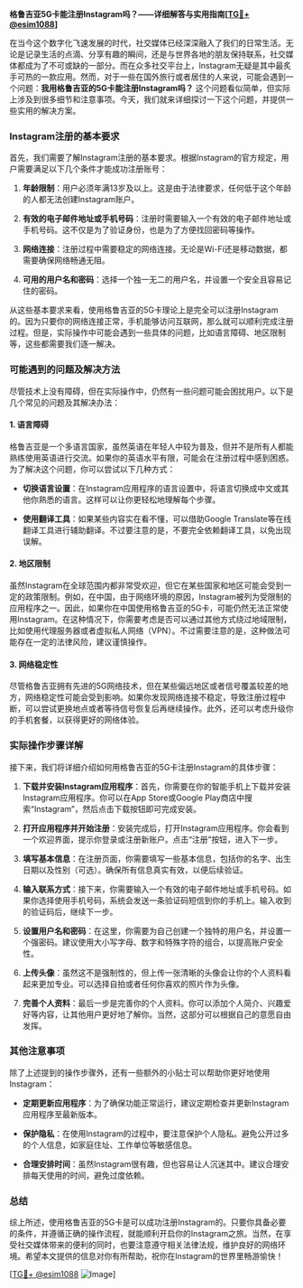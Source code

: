 **格鲁吉亚5G卡能注册Instagram吗？——详细解答与实用指南[[TG💪+ @esim1088](https://t.me/s/esim1088)]**

在当今这个数字化飞速发展的时代，社交媒体已经深深融入了我们的日常生活。无论是记录生活的点滴、分享有趣的瞬间，还是与世界各地的朋友保持联系，社交媒体都成为了不可或缺的一部分。而在众多社交平台上，Instagram无疑是其中最炙手可热的一款应用。然而，对于一些在国外旅行或者居住的人来说，可能会遇到一个问题：**我用格鲁吉亚的5G卡能注册Instagram吗？** 这个问题看似简单，但实际上涉及到很多细节和注意事项。今天，我们就来详细探讨一下这个问题，并提供一些实用的解决方案。

### Instagram注册的基本要求

首先，我们需要了解Instagram注册的基本要求。根据Instagram的官方规定，用户需要满足以下几个条件才能成功注册账号：

1. **年龄限制**：用户必须年满13岁及以上。这是由于法律要求，任何低于这个年龄的人都无法创建Instagram账户。
   
2. **有效的电子邮件地址或手机号码**：注册时需要输入一个有效的电子邮件地址或手机号码。这不仅是为了验证身份，也是为了方便找回密码等操作。

3. **网络连接**：注册过程中需要稳定的网络连接。无论是Wi-Fi还是移动数据，都需要确保网络畅通无阻。

4. **可用的用户名和密码**：选择一个独一无二的用户名，并设置一个安全且容易记住的密码。

从这些基本要求来看，使用格鲁吉亚的5G卡理论上是完全可以注册Instagram的。因为只要你的网络连接正常，手机能够访问互联网，那么就可以顺利完成注册过程。但是，实际操作中可能会遇到一些具体的问题，比如语言障碍、地区限制等，这些都需要我们逐一解决。

### 可能遇到的问题及解决方法

尽管技术上没有障碍，但在实际操作中，仍然有一些问题可能会困扰用户。以下是几个常见的问题及其解决办法：

#### 1. 语言障碍

格鲁吉亚是一个多语言国家，虽然英语在年轻人中较为普及，但并不是所有人都能熟练使用英语进行交流。如果你的英语水平有限，可能会在注册过程中感到困惑。为了解决这个问题，你可以尝试以下几种方式：

- **切换语言设置**：在Instagram应用程序的语言设置中，将语言切换成中文或其他你熟悉的语言。这样可以让你更轻松地理解每个步骤。
  
- **使用翻译工具**：如果某些内容实在看不懂，可以借助Google Translate等在线翻译工具进行辅助翻译。不过要注意的是，不要完全依赖翻译工具，以免出现误解。

#### 2. 地区限制

虽然Instagram在全球范围内都非常受欢迎，但它在某些国家和地区可能会受到一定的政策限制。例如，在中国，由于网络环境的原因，Instagram被列为受限制的应用程序之一。因此，如果你在中国使用格鲁吉亚的5G卡，可能仍然无法正常使用Instagram。在这种情况下，你需要考虑是否可以通过其他方式绕过地域限制，比如使用代理服务器或者虚拟私人网络（VPN）。不过需要注意的是，这种做法可能存在一定的法律风险，建议谨慎操作。

#### 3. 网络稳定性

尽管格鲁吉亚拥有先进的5G网络技术，但在某些偏远地区或者信号覆盖较差的地方，网络稳定性可能会受到影响。如果你发现网络连接不稳定，导致注册过程中断，可以尝试更换地点或者等待信号恢复后再继续操作。此外，还可以考虑升级你的手机套餐，以获得更好的网络体验。

### 实际操作步骤详解

接下来，我们将详细介绍如何用格鲁吉亚的5G卡注册Instagram的具体步骤：

1. **下载并安装Instagram应用程序**：首先，你需要在你的智能手机上下载并安装Instagram应用程序。你可以在App Store或Google Play商店中搜索“Instagram”，然后点击下载按钮即可完成安装。

2. **打开应用程序并开始注册**：安装完成后，打开Instagram应用程序。你会看到一个欢迎界面，提示你登录或注册新账户。点击“注册”按钮，进入下一步。

3. **填写基本信息**：在注册页面，你需要填写一些基本信息，包括你的名字、出生日期以及性别（可选）。确保所有信息真实有效，以便后续验证。

4. **输入联系方式**：接下来，你需要输入一个有效的电子邮件地址或手机号码。如果你选择使用手机号码，系统会发送一条验证码短信到你的手机上。输入收到的验证码后，继续下一步。

5. **设置用户名和密码**：在这里，你需要为自己创建一个独特的用户名，并设置一个强密码。建议使用大小写字母、数字和特殊字符的组合，以提高账户安全性。

6. **上传头像**：虽然这不是强制性的，但上传一张清晰的头像会让你的个人资料看起来更加专业。可以选择自拍或者任何你喜欢的照片作为头像。

7. **完善个人资料**：最后一步是完善你的个人资料。你可以添加个人简介、兴趣爱好等内容，让其他用户更好地了解你。当然，这部分可以根据自己的意愿自由发挥。

### 其他注意事项

除了上述提到的操作步骤外，还有一些额外的小贴士可以帮助你更好地使用Instagram：

- **定期更新应用程序**：为了确保功能正常运行，建议定期检查并更新Instagram应用程序至最新版本。
  
- **保护隐私**：在使用Instagram的过程中，要注意保护个人隐私。避免公开过多的个人信息，如家庭住址、工作单位等敏感信息。

- **合理安排时间**：虽然Instagram很有趣，但也容易让人沉迷其中。建议合理安排每天使用的时间，避免过度依赖。

### 总结

综上所述，使用格鲁吉亚的5G卡是可以成功注册Instagram的。只要你具备必要的条件，并遵循正确的操作流程，就能顺利开启你的Instagram之旅。当然，在享受社交媒体带来的便利的同时，也要注意遵守相关法律法规，维护良好的网络环境。希望本文提供的信息对你有所帮助，祝你在Instagram的世界里畅游愉快！

[[TG💪+ @esim1088](https://t.me/s/esim1088) ![Image](https://i.postimg.cc/4NQfJmqS/Snipaste-2025-05-13-00-14-12.png)]